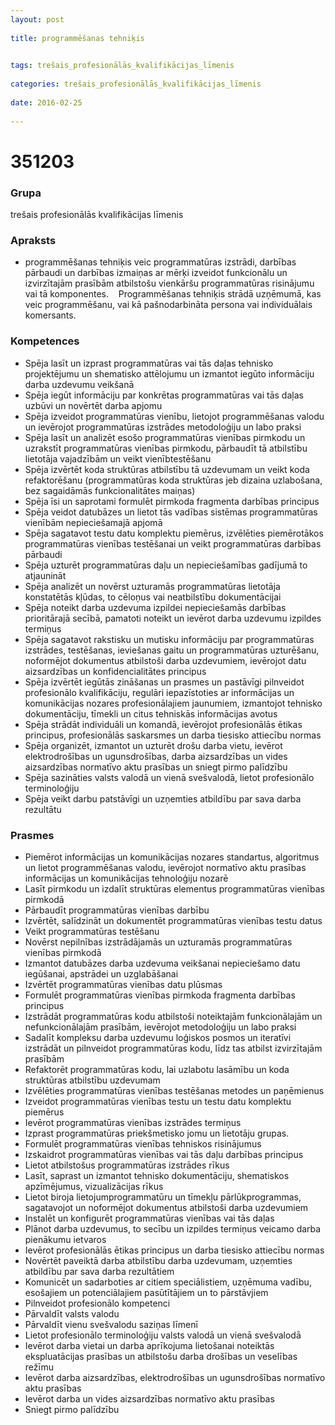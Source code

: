 ```yaml
---
layout: post
    
title: programmēšanas tehniķis

    
tags: trešais_profesionālās_kvalifikācijas_līmenis
    
categories: trešais_profesionālās_kvalifikācijas_līmenis
    
date: 2016-02-25
    
---
```

# 351203

### Grupa
trešais profesionālās kvalifikācijas līmenis


### Apraksts

*  programmēšanas tehniķis veic programmatūras izstrādi, darbības pārbaudi un darbības izmaiņas ar mērķi izveidot funkcionālu un izvirzītajām prasībām atbilstošu vienkāršu programmatūras risinājumu vai tā komponentes.     Programmēšanas tehniķis strādā uzņēmumā, kas veic programmēšanu, vai kā pašnodarbināta persona vai individuālais komersants.

### Kompetences

* Spēja lasīt un izprast programmatūras vai tās daļas tehnisko projektējumu un shematisko attēlojumu un izmantot iegūto informāciju darba uzdevumu veikšanā
* Spēja iegūt informāciju par konkrētas programmatūras vai tās daļas uzbūvi un novērtēt darba apjomu
* Spēja izveidot programmatūras vienību, lietojot programmēšanas valodu un ievērojot programmatūras izstrādes metodoloģiju un labo praksi
* Spēja lasīt un analizēt esošo programmatūras vienības pirmkodu un uzrakstīt programmatūras vienības pirmkodu, pārbaudīt tā atbilstību lietotāja vajadzībām un veikt vienībtestēšanu
* Spēja izvērtēt koda struktūras atbilstību tā uzdevumam un veikt koda refaktorēšanu (programmatūras koda struktūras jeb dizaina uzlabošana, bez sagaidāmās funkcionalitātes maiņas)
* Spēja īsi un saprotami formulēt pirmkoda fragmenta darbības principus
* Spēja veidot datubāzes un lietot tās vadības sistēmas programmatūras vienībām nepieciešamajā apjomā
* Spēja sagatavot testu datu komplektu piemērus, izvēlēties piemērotākos programmatūras vienības testēšanai un veikt programmatūras darbības pārbaudi
* Spēja uzturēt programmatūras daļu un nepieciešamības gadījumā to atjaunināt
* Spēja analizēt un novērst uzturamās programmatūras lietotāja konstatētās kļūdas, to cēloņus vai neatbilstību dokumentācijai
* Spēja noteikt darba uzdevuma izpildei nepieciešamās darbības prioritārajā secībā, pamatoti noteikt un ievērot darba uzdevumu izpildes termiņus
* Spēja sagatavot rakstisku un mutisku informāciju par programmatūras izstrādes, testēšanas, ieviešanas gaitu un programmatūras uzturēšanu, noformējot dokumentus atbilstoši darba uzdevumiem, ievērojot datu aizsardzības un konfidencialitātes principus
* Spēja izvērtēt iegūtās zināšanas un prasmes un pastāvīgi pilnveidot profesionālo kvalifikāciju, regulāri iepazīstoties ar informācijas un komunikācijas nozares profesionālajiem jaunumiem, izmantojot tehnisko dokumentāciju, tīmekli un citus tehniskās informācijas avotus
* Spēja strādāt individuāli un komandā, ievērojot profesionālās ētikas principus, profesionālās saskarsmes un darba tiesisko attiecību normas
* Spēja organizēt, izmantot un uzturēt drošu darba vietu, ievērot elektrodrošības un ugunsdrošības, darba aizsardzības un vides aizsardzības normatīvo aktu prasības un sniegt pirmo palīdzību
* Spēja sazināties valsts valodā un vienā svešvalodā, lietot profesionālo terminoloģiju
* Spēja veikt darbu patstāvīgi un uzņemties atbildību par sava darba rezultātu

### Prasmes 
* Piemērot informācijas un komunikācijas nozares standartus, algoritmus un lietot programmēšanas valodu, ievērojot normatīvo aktu prasības informācijas un komunikācijas tehnoloģiju nozarē
* Lasīt pirmkodu un izdalīt struktūras elementus programmatūras vienības pirmkodā
* Pārbaudīt programmatūras vienības darbību
* Izvērtēt, salīdzināt un dokumentēt programmatūras vienības testu datus
* Veikt programmatūras testēšanu
* Novērst nepilnības izstrādājamās un uzturamās programmatūras vienības pirmkodā
* Izmantot datubāzes darba uzdevuma veikšanai nepieciešamo datu iegūšanai, apstrādei un uzglabāšanai
* Izvērtēt programmatūras vienības datu plūsmas
* Formulēt programmatūras vienības pirmkoda fragmenta darbības principus
* Izstrādāt programmatūras kodu atbilstoši noteiktajām funkcionālajām un nefunkcionālajām prasībām, ievērojot metodoloģiju un labo praksi
* Sadalīt kompleksu darba uzdevumu loģiskos posmos un iteratīvi izstrādāt un pilnveidot programmatūras kodu, līdz tas atbilst izvirzītajām prasībām
* Refaktorēt programmatūras kodu, lai uzlabotu lasāmību un koda struktūras atbilstību uzdevumam
* Izvēlēties programmatūras vienības testēšanas metodes un paņēmienus
* Izveidot programmatūras vienības testu un testu datu komplektu piemērus
* Ievērot programmatūras vienības izstrādes termiņus
* Izprast programmatūras priekšmetisko jomu un lietotāju grupas.
*  Formulēt programmatūras vienības tehniskos risinājumus
* Izskaidrot programmatūras vienības vai tās daļu darbības principus
* Lietot atbilstošus programmatūras izstrādes rīkus
* Lasīt, saprast un izmantot tehnisko dokumentāciju, shematiskos apzīmējumus, vizualizācijas rīkus
* Lietot biroja lietojumprogrammatūru un tīmekļu pārlūkprogrammas, sagatavojot un noformējot dokumentus atbilstoši darba uzdevumiem
* Instalēt un konfigurēt programmatūras vienības vai tās daļas
* Plānot darba uzdevumus, to secību un izpildes termiņus veicamo darba pienākumu ietvaros
* Ievērot profesionālās ētikas principus un darba tiesisko attiecību normas
* Novērtēt paveiktā darba atbilstību darba uzdevumam, uzņemties atbildību par sava darba rezultātiem
* Komunicēt un sadarboties ar citiem speciālistiem, uzņēmuma vadību, esošajiem un potenciālajiem pasūtītājiem un to pārstāvjiem
* Pilnveidot profesionālo kompetenci
* Pārvaldīt valsts valodu
* Pārvaldīt vienu svešvalodu saziņas līmenī
* Lietot profesionālo terminoloģiju valsts valodā un vienā svešvalodā
* Ievērot darba vietai un darba aprīkojuma lietošanai noteiktās ekspluatācijas prasības un atbilstošu darba drošības un veselības režīmu
* Ievērot darba aizsardzības, elektrodrošības un ugunsdrošības normatīvo aktu prasības
* Ievērot darba un vides aizsardzības normatīvo aktu prasības
* Sniegt pirmo palīdzību